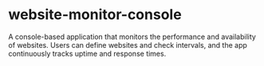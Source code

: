 # website-monitor-console
A console-based application that monitors the performance and availability of websites. Users can define websites and check intervals, and the app continuously tracks uptime and response times.
